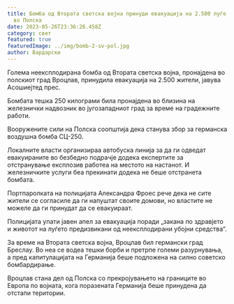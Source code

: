 ```yaml
---
title: Бомба од Втората светска војна принуди евакуација на 2.500 луѓе од град
  во Полска
date: 2023-05-26T23:36:26.458Z
category: свет
featured: true
featuredImage: ../img/bomb-2-sv-pol.jpg
author: Вардарски
---
```

Голема неексплодирана бомба од Втората светска војна, пронајдена во полскиот град Вроцлав, принудила евакуација на 2.500 жители, јавува Асошиејтед прес.

Бомбата тешка 250 килограми била пронајдена во близина на железнички надвозник во југозападниот град за време на градежните работи.

Вооружените сили на Полска соопштија дека станува збор за германска воздушна бомба СЦ-250.

Локалните власти организираа автобуска линија за да ги одведат евакуираните во безбедно подрачје додека експертите за отстранување експлозив работеа на местото на настанот. И железничките услуги беа прекинати додека не беше отстранета бомбата.

Портпаролката на полицијата Александра Фроес рече дека не сите жители се согласиле да ги напуштат своите домови, но властите не можеле да ги принудат да се евакуираат.

Полицијата упати јавен апел за евакуација поради „закана по здравјето и животот на луѓето предизвикани од неексплодирани убојни средства“.

За време на Втората светска војна, Вроцлав бил германски град Бреслау. Во неа се водеа тешки борби и претрпе големи разурнувања, а пред капитулацијата на Германија беше подложена на силно советско бомбардирање.

Вроцлав стана дел од Полска со прекројувањето на границите во Европа по војната, кога поразената Германија беше принудена да отстапи територии.